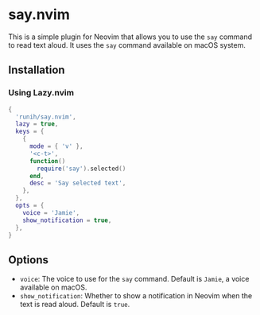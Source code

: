# say.nvim

This is a simple plugin for Neovim that allows you to use the `say` command to read text aloud.
It uses the `say` command available on macOS system.

## Installation

### Using Lazy.nvim

```lua
{
  'runih/say.nvim',
  lazy = true,
  keys = {
    {
      mode = { 'v' },
      '<c-t>',
      function()
        require('say').selected()
      end,
      desc = 'Say selected text',
    },
  },
  opts = {
    voice = 'Jamie',
    show_notification = true,
  },
}
```

## Options

- `voice`: The voice to use for the `say` command. Default is `Jamie`, a voice available on macOS.
- `show_notification`: Whether to show a notification in Neovim when the text is read aloud. Default is `true`.
